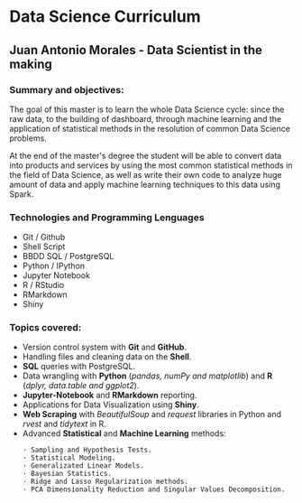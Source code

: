 # Data Science Curriculum

## Juan Antonio Morales - Data Scientist in the making

### Summary and objectives:

The goal of this master is to learn the whole Data Science cycle: since the raw data, to the building of dashboard, through machine learning and the application of statistical methods in the resolution of common Data Science problems.<br />

At the end of the master's degree the student will be able to convert data into products and services by using the most common statistical methods in the field of Data Science, as well as write their own code to analyze huge amount of data and apply machine learning techniques to this data using Spark.<br />

### Technologies and Programming Lenguages
- Git / Github
- Shell Script
- BBDD SQL / PostgreSQL
- Python / IPython
- Jupyter Notebook
- R / RStudio
- RMarkdown
- Shiny

### Topics covered:
- Version control system with __Git__ and __GitHub__.
- Handling files and cleaning data on the __Shell__.
- __SQL__ queries with PostgreSQL.
- Data wrangling with __Python__ (_pandas, numPy and matplotlib_) and __R__ (_dplyr, data.table and ggplot2_).
- __Jupyter-Notebook__ and __RMarkdown__ reporting.
- Applications for Data Visualization using __Shiny__.
- __Web Scraping__ with _BeautifulSoup_ and _request_ libraries in Python and _rvest_ and _tidytext_ in R.
- Advanced __Statistical__ and __Machine Learning__ methods:
    ```
    · Sampling and Hypothesis Tests.
    · Statistical Modeling.
    · Generalizated Linear Models.
    · Bayesian Statistics.
    · Ridge and Lasso Regularization methods.
    · PCA Dimensionality Reduction and Singular Values Decomposition.
    ```
